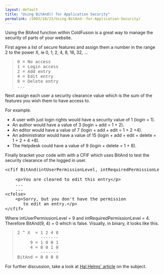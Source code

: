 ```yaml
---
layout: default
title: "Using BitAnd() for Application Security"
permalink: /2003/10/23/Using-BitAnd--for-Application-Security/
---
```


<P>Using the BitAnd function within ColdFusion is a great way to manage the security of parts of your website.</P>
<P>First agree a list of secure features and assign them a number in the range 2 to the power X, ie 0, 1, 2, 4, 8, 16, 32, ...</P>
<BLOCKQUOTE dir=ltr style="MARGIN-RIGHT: 0px"><PRE>0 = No access<BR>1 = Login access<BR>2 = Add entry<BR>4 = Edit entry<BR>8 = Delete entry<BR>...</PRE></BLOCKQUOTE>
<P>Next assign each user a security clearance value which is the sum of the features you wish them to have access to. </P>
<P>For example.&nbsp;</P>
<UL>
<LI>A user with just login rights would have a security value of 1 (login = 1). <BR></LI>
<LI>An author would have a value of 3 (login + add = 1 + 2). <BR></LI>
<LI>An editor would have a value of 7 (login + add + edit = 1 + 2 +4).<BR></LI>
<LI>An administrator would have a value of 15 (login + add + edit + delete = 1 + 2 + 4 +8).<BR></LI>
<LI>The Helpdesk could have a value of 9 (login + delete = 1 + 8).</LI></UL>
<P>Finally bracket your code with with a CFIF which uses BitAnd to test the security clearance of the logged in user. </P><PRE>&lt;cfif BitAnd(intUserPermissionLevel, intRequiredPermissionLevel)&gt;<BR><BR>    &lt;p&gt;You are cleared to edit this entry&lt;/p&gt;<BR>    ...<BR>    ...<BR>&lt;cfelse&gt;<BR>    &lt;p&gt;Sorry, but you don't have the permission <BR>       to edit an entry.&lt;/p&gt;<BR>&lt;/cfif&gt;</PRE>
<P>Where intUserPermissionLevel =&nbsp;9 and intRequiredPermissionLevel = 4. Therefore BitAnd(9, 4) = 0 which is false. Visually, in binary,&nbsp;it looks like this.</P>
<BLOCKQUOTE dir=ltr style="MARGIN-RIGHT: 0px"><PRE>2 ^ X  = 1 2 4 8<BR>         -------<BR>     9 = 1 0 0 1<BR>     4 = 0 0 1 0<BR>         -------<BR>BitAnd = 0 0 0 0</PRE></BLOCKQUOTE>
<P>For further discussion, take a look at <A class="" href="http://www.halhelms.com/index.cfm?fuseaction=newsletters.jul2000" target=_blank>Hal Helms' article</A> on the subject.</P>